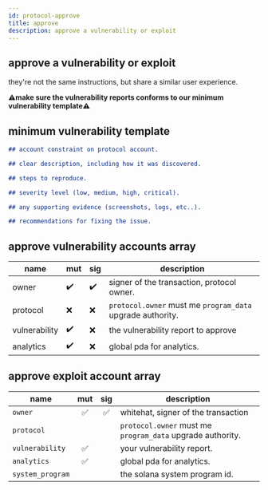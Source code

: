 ```yaml
---
id: protocol-approve
title: approve
description: approve a vulnerability or exploit
---
```


## approve a vulnerability or exploit

they're not the same instructions, but share a similar user experience.

⚠️**make sure the vulnerability reports conforms to our minimum vulnerability template**⚠️

## minimum vulnerability template

```md
## account constraint on protocol account.

## clear description, including how it was discovered.

## steps to reproduce.

## severity level (low, medium, high, critical).

## any supporting evidence (screenshots, logs, etc..).

## recommendations for fixing the issue.
```

## approve vulnerability accounts array

| name          | mut | sig | description                                                |
| ------------- | --- | --- | ---------------------------------------------------------- |
| owner         | ✔️  | ✔️  | signer of the transaction, protocol owner.                 |
| protocol      | ❌  | ❌  | `protocol.owner` must me `program_data` upgrade authority. |
| vulnerability | ✔️  | ❌  | the vulnerability report to approve                        |
| analytics     | ✔️  | ❌  | global pda for analytics.                                  |

## approve exploit account array

| name             | mut | sig | description                                                |
| ---------------- | :-: | :-: | ---------------------------------------------------------- |
| `owner`          | ✅  | ✅  | whitehat, signer of the transaction                        |
| `protocol`       |     |     | `protocol.owner` must me `program_data` upgrade authority. |
| `vulnerability`  | ✅  |     | your vulnerability report.                                 |
| `analytics`      | ✅  |     | global pda for analytics.                                  |
| `system_program` |     |     | the solana system program id.                              |
